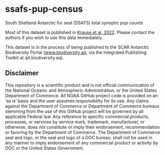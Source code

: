 # ssafs-pup-census
South Shetland Antarctic fur seal (SSAFS) total synoptic pup counts

Most of this dataset is published in [Krause et al. 2022](https://doi.org/10.3389/fmars.2021.796488). Please contact the authors if you wish to use this data immediately.

This dataset is in the process of being published to the SCAR Antarctic Biodiversity Portal (www.biodiversity.aq, via the Integrated Publishing Toolkit at ipt.biodiversity.aq). 

## Disclaimer

This repository is a scientific product and is not official communication of the National Oceanic and Atmospheric Administration, or the United States Department of Commerce. All NOAA GitHub project code is provided on an ‘as is’ basis and the user assumes responsibility for its use. Any claims against the Department of Commerce or Department of Commerce bureaus stemming from the use of this GitHub project will be governed by all applicable Federal law. Any reference to specific commercial products, processes, or services by service mark, trademark, manufacturer, or otherwise, does not constitute or imply their endorsement, recommendation or favoring by the Department of Commerce. The Department of Commerce seal and logo, or the seal and logo of a DOC bureau, shall not be used in any manner to imply endorsement of any commercial product or activity by DOC or the United States Government.
